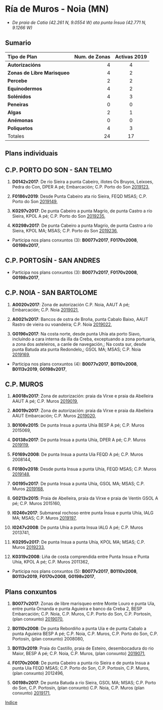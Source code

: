 
# Ría de Muros - Noia (MN)

* _De praia de Catia (42.261 N, 9.0554 W) ata punta Ínsua (42.771 N, 9.1266 W)_

## Sumario


|Tipo de Plan | Num. de Zonas| Activas 2019 |
|:------------|--------------:|:-----------:|
|__Autorizacións__| 4 | 4 |
|__Zonas de Libre Marisqueo__| 4 | 2 |
|__Percebe__| 2 |2|
|__Equinodermos__| 4 | 2 |
|__Solénidos__| 4 | 3 |
|__Peneiras__| 0 | 0 |
|__Algas__| 2 | 1 |
|__Anémonas__| 0 |0|
|__Poliquetos__| 4 | 3 |
|Totales| 24 | 17 |



## Plans individuais

## C.P. PORTO DO SON - SAN TELMO

1. __D0142v2017__: De río Sieira a punta Cabeiro, illotes Os Bruyos, Leixoes, Pedra do Con, DPER A pé; Embarcación; C.P. Porto do Son [2019123](https://galirema.wikia.org/es/wiki/Pexma2019DPER123),

1. __F0186v2019__: Desde Punta Cabeiro ata río Sieira, FEQD MSAS; C.P. Porto do Son [2019149](https://galirema.wikia.org/es/wiki/Pexma2019FEQD149),

1. __K0297v2017__: De punta Cabeiro a punta Magrío, de punta Castro a río Sieira, KPOL A pé; C.P. Porto do Son [2019235](https://galirema.wikia.org/es/wiki/Pexma2019KPOL235),

1. __K0298v2017__: De punta Cabeiro a punta Magrío, de punta Castro a río Sieira, KPOL MA; MSAS; C.P. Porto do Son [2019236](https://galirema.wikia.org/es/wiki/Pexma2019KPOL236),



+ Participa nos plans conxuntos (3): __B0077v2017__, __F0170v2008__, __G0198v2017__, 



## C.P. PORTOSÍN - SAN ANDRES


+ Participa nos plans conxuntos (3): __B0077v2017__, __F0170v2008__, __G0198v2017__,



## C.P. NOIA - SAN BARTOLOME

1. __A0020v2017__: Zona de autorización C.P. Noia, AAUT A pé; Embarcación; C.P. Noia [2019021](https://galirema.wikia.org/es/wiki/Pexma2019AAUT021),

1. __A0021v2017__: Bancos de ostra de Broña, punta Cabalo Baixo, AAUT Rastro de vieira ou voandeira; C.P. Noia [2019022](https://galirema.wikia.org/es/wiki/Pexma2019AAUT022),

1. __G0196v2017__: Na costa norte, desde punta Uhía ata porto Siavo, incluíndo a cara interna da illa da Creba, exceptuando a zona portuaria, a zona dos asteleiros, a canle de navegación,; Na costa sur, desde punta Batuda ata punta Redondelo,; GSOL MA; MSAS; C.P. Noia [2019169](https://galirema.wikia.org/es/wiki/Pexma2019GSOL169),


+ Participa nos plans conxuntos (4): __B0077v2017__, __B0110v2008__, __B0113v2019__,  __G0198v2017__,



## C.P. MUROS

1. __A0018v2017__: Zona de autorización: praia da Virxe e praia da Abelleira AAUT A pé; C.P. Muros [2019019](https://galirema.wikia.org/es/wiki/Pexma2019AAUT019),

1. __A0019v2017__: Zona de autorización: praia da Virxe e praia da Abelleira AAUT Embarcación; C.P. Muros [2019020](https://galirema.wikia.org/es/wiki/Pexma2019AAUT020),

1. __B0106v2015__: De punta Insua a punta Uhía BESP A pé; C.P. Muros 2015069,

1. __D0138v2017__: De punta Insua a punta Uhía, DPER A pé; C.P. Muros [2019119](https://galirema.wikia.org/es/wiki/Pexma2019DPER119),

1. __F0169v2008__: De punta Insua a punta Uía FEQD A pé; C.P. Muros 2008144,

1. __F0180v2018__: Desde punta Insua a punta Uhía, FEQD MSAS; C.P. Muros [2019148](https://galirema.wikia.org/es/wiki/Pexma2019FEQD148),

1. __G0195v2017__: De punta Insua a punta Uhía, GSOL MA; MSAS; C.P. Muros [2019168](https://galirema.wikia.org/es/wiki/Pexma2019GSOL168),

1. __G0213v2015__: Praia de Abelleira, praia da Virxe e praia de Ventín GSOL A pé; C.P. Muros 2015160,

1. __I0246v2017__: Submareal rochoso entre punta Ínsua e punta Uhía, IALG MA; MSAS; C.P. Muros [2019197](https://galirema.wikia.org/es/wiki/Pexma2019IALG197),

1. __I0247v2008__: De punta Uhía a punta Insua IALG A pé; C.P. Muros 2013741,

1. __K0295v2017__: De punta Insua a punta Uhía, KPOL MA; MSAS; C.P. Muros [2019233](https://galirema.wikia.org/es/wiki/Pexma2019KPOL233),

1. __K0319v2008__: Liña de costa comprendida entre Punta Insua e Punta Uhía, KPOL A pé; C.P. Muros 2011362,



+ Participa nos plans conxuntos (5): __B0077v2017__, __B0110v2008__, __B0113v2019__, __F0170v2008__, __G0198v2017__,




## Plans conxuntos

1. __B0077v2017__: Zonas de libre marisqueo entre Monte Louro e punta Uía, entre punta Ornanda e punta Aguieira e banco da Creba 2, BESP Embarcación; C.P. Noia, C.P. Muros, C.P. Porto do Son, C.P. Portosín, (plan conxunto) [2019070](https://galirema.wikia.org/es/wiki/Pexma2019BESP070),

1. __B0110v2008__: De punta Rebordiño a punta Uía e de punta Cabalo a punta Aguieira BESP A pé; C.P. Noia, C.P. Muros, C.P. Porto do Son, C.P. Portosín, (plan conxunto) 2008080,

1. __B0113v2019__: Praia do Castillo, praia de Esteiro, desembocadura do rio Maior, BESP A pé; C.P. Noia, C.P. Muros, (plan conxunto) [2019071](https://galirema.wikia.org/es/wiki/Pexma2019BESP071),

1. __F0170v2008__: De punta Cabeiro a punta río Sieira e de punta Insua a punta Uía FEQD MSAS; C.P. Porto do Son, C.P. Portosín, C.P. Muros, (plan conxunto) 2012496,

1. __G0198v2017__: De punta Batuda a río Sieira, GSOL MA; MSAS; C.P. Porto do Son, C.P. Portosín, (plan conxunto)  C.P. Noia, C.P. Muros (plan conxunto) [2019171](https://galirema.wikia.org/es/wiki/Pexma2019GSOL171),



[Indice](indicesZonasProduccion.md)




 [Sigremar]: https://goo.gl/glKrkM
 [plans anuais de explotación]: http://goo.gl/4k6J1
